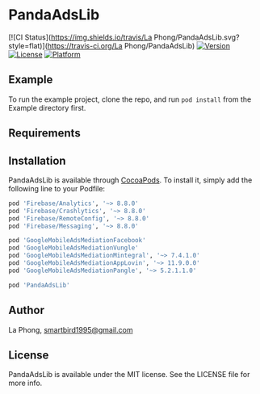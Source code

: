 # PandaAdsLib

[![CI Status](https://img.shields.io/travis/La Phong/PandaAdsLib.svg?style=flat)](https://travis-ci.org/La Phong/PandaAdsLib)
[![Version](https://img.shields.io/cocoapods/v/PandaAdsLib.svg?style=flat)](https://cocoapods.org/pods/PandaAdsLib)
[![License](https://img.shields.io/cocoapods/l/PandaAdsLib.svg?style=flat)](https://cocoapods.org/pods/PandaAdsLib)
[![Platform](https://img.shields.io/cocoapods/p/PandaAdsLib.svg?style=flat)](https://cocoapods.org/pods/PandaAdsLib)

## Example

To run the example project, clone the repo, and run `pod install` from the Example directory first.

## Requirements

## Installation

PandaAdsLib is available through [CocoaPods](https://cocoapods.org). To install
it, simply add the following line to your Podfile:

```ruby
pod 'Firebase/Analytics', '~> 8.8.0'
pod 'Firebase/Crashlytics', '~> 8.8.0'
pod 'Firebase/RemoteConfig', '~> 8.8.0'
pod 'Firebase/Messaging', '~> 8.8.0'

pod 'GoogleMobileAdsMediationFacebook'
pod 'GoogleMobileAdsMediationVungle'
pod 'GoogleMobileAdsMediationMintegral', '~> 7.4.1.0'
pod 'GoogleMobileAdsMediationAppLovin', '~> 11.9.0.0'
pod 'GoogleMobileAdsMediationPangle', '~> 5.2.1.1.0'

pod 'PandaAdsLib'
```

## Author

La Phong, smartbird1995@gmail.com

## License

PandaAdsLib is available under the MIT license. See the LICENSE file for more info.
